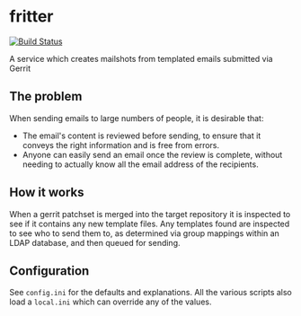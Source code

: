 # fritter

[![Build Status](https://travis-ci.org/PeterJCLaw/fritter.svg)](https://travis-ci.org/PeterJCLaw/fritter)

A service which creates mailshots from templated emails submitted via Gerrit

## The problem

When sending emails to large numbers of people, it is desirable that:
* The email's content is reviewed before sending, to ensure that it
  conveys the right information and is free from errors.
* Anyone can easily send an email once the review is complete, without
  needing to actually know all the email address of the recipients.

## How it works

When a gerrit patchset is merged into the target repository it is inspected
to see if it contains any new template files. Any templates found are
inspected to see who to send them to, as determined via group mappings
within an LDAP database, and then queued for sending.

## Configuration
See `config.ini` for the defaults and explanations. All the various scripts
also load a `local.ini` which can override any of the values.
